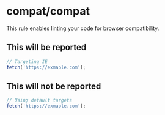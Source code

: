 # compat/compat

This rule enables linting your code for browser compatibility.

## This will be reported

```js
// Targeting IE
fetch('https://exmaple.com');
```

## This will not be reported

```js
// Using default targets
fetch('https://exmaple.com');
```
